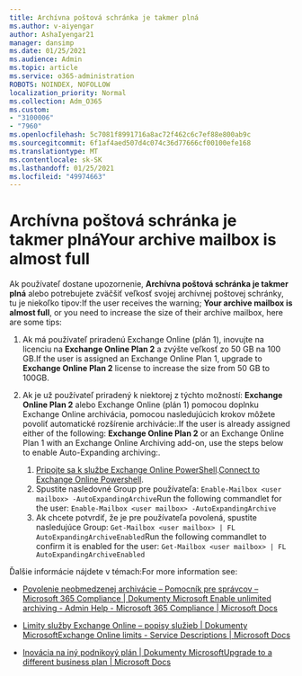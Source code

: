 ```yaml
---
title: Archívna poštová schránka je takmer plná
ms.author: v-aiyengar
author: AshaIyengar21
manager: dansimp
ms.date: 01/25/2021
ms.audience: Admin
ms.topic: article
ms.service: o365-administration
ROBOTS: NOINDEX, NOFOLLOW
localization_priority: Normal
ms.collection: Adm_O365
ms.custom:
- "3100006"
- "7960"
ms.openlocfilehash: 5c7081f8991716a8ac72f462c6c7ef88e800ab9c
ms.sourcegitcommit: 6f1af4aed507d4c074c36d77666cf00100efe168
ms.translationtype: MT
ms.contentlocale: sk-SK
ms.lasthandoff: 01/25/2021
ms.locfileid: "49974663"
---
```

# <a name="your-archive-mailbox-is-almost-full"></a><span data-ttu-id="eb029-102">Archívna poštová schránka je takmer plná</span><span class="sxs-lookup"><span data-stu-id="eb029-102">Your archive mailbox is almost full</span></span>

<span data-ttu-id="eb029-103">Ak používateľ dostane upozornenie, **Archívna poštová schránka je takmer plná** alebo potrebujete zväčšiť veľkosť svojej archívnej poštovej schránky, tu je niekoľko tipov:</span><span class="sxs-lookup"><span data-stu-id="eb029-103">If the user receives the warning; **Your archive mailbox is almost full**, or you need to increase the size of their archive mailbox, here are some tips:</span></span>

1. <span data-ttu-id="eb029-104">Ak má používateľ priradenú Exchange Online (plán 1), inovujte na licenciu na **Exchange Online Plan 2** a zvýšte veľkosť zo 50 GB na 100 GB.</span><span class="sxs-lookup"><span data-stu-id="eb029-104">If the user is assigned an Exchange Online Plan 1, upgrade to **Exchange Online Plan 2** license to increase the size from 50 GB to 100GB.</span></span>
1. <span data-ttu-id="eb029-105">Ak je už používateľ priradený k niektorej z týchto možností: **Exchange Online Plan 2** alebo Exchange Online (plán 1) pomocou doplnku Exchange Online archivácia, pomocou nasledujúcich krokov môžete povoliť automatické rozšírenie archivácie:.</span><span class="sxs-lookup"><span data-stu-id="eb029-105">If the user is already assigned either of the following: **Exchange Online Plan 2** or an Exchange Online Plan 1 with an Exchange Online Archiving add-on, use the steps below to enable Auto-Expanding archiving:.</span></span>
 
    1. <span data-ttu-id="eb029-106">[Pripojte sa k službe Exchange Online PowerShell](https://docs.microsoft.com/powershell/exchange/connect-to-exchange-online-powershell?view=exchange-ps&preserve-view=true).</span><span class="sxs-lookup"><span data-stu-id="eb029-106">[Connect to Exchange Online Powershell](https://docs.microsoft.com/powershell/exchange/connect-to-exchange-online-powershell?view=exchange-ps&preserve-view=true).</span></span>
    2. <span data-ttu-id="eb029-107">Spustite nasledovné Group pre používateľa:  `Enable-Mailbox <user mailbox> -AutoExpandingArchive`</span><span class="sxs-lookup"><span data-stu-id="eb029-107">Run the following commandlet for the user:  `Enable-Mailbox <user mailbox> -AutoExpandingArchive`</span></span>
    1. <span data-ttu-id="eb029-108">Ak chcete potvrdiť, že je pre používateľa povolená, spustite nasledujúce Group:  `Get-Mailbox <user mailbox> | FL AutoExpandingArchiveEnabled`</span><span class="sxs-lookup"><span data-stu-id="eb029-108">Run the following commandlet to confirm it is enabled for the user:  `Get-Mailbox <user mailbox> | FL AutoExpandingArchiveEnabled`</span></span>

<span data-ttu-id="eb029-109">Ďalšie informácie nájdete v témach:</span><span class="sxs-lookup"><span data-stu-id="eb029-109">For more information see:</span></span>

- [<span data-ttu-id="eb029-110"> Povolenie neobmedzenej archivácie – Pomocník pre správcov – Microsoft 365 Compliance | Dokumenty Microsoft</span><span class="sxs-lookup"><span data-stu-id="eb029-110"> Enable unlimited archiving - Admin Help - Microsoft 365 Compliance | Microsoft Docs</span></span>](https://docs.microsoft.com/microsoft-365/compliance/enable-unlimited-archiving?view=o365-worldwide&preserve-view=true)

- [<span data-ttu-id="eb029-111">Limity služby Exchange Online – popisy služieb | Dokumenty Microsoft</span><span class="sxs-lookup"><span data-stu-id="eb029-111">Exchange Online limits - Service Descriptions | Microsoft Docs</span></span>](https://docs.microsoft.com/office365/servicedescriptions/exchange-online-service-description/exchange-online-limits?redirectedfrom=MSDN#storage-limits-across-standalone-plans)

- [<span data-ttu-id="eb029-112">Inovácia na iný podnikový plán | Dokumenty Microsoft</span><span class="sxs-lookup"><span data-stu-id="eb029-112">Upgrade to a different business plan | Microsoft Docs</span></span>](https://docs.microsoft.com/microsoft-365/commerce/subscriptions/upgrade-to-different-plan?view=o365-worldwide&preserve-view=true)

